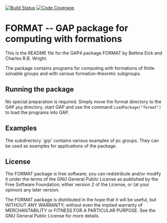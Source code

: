 [![Build Status](https://travis-ci.com/gap-packages/format.svg?branch=master)](https://travis-ci.com/gap-packages/format)
[![Code Coverage](https://codecov.io/github/gap-packages/format/coverage.svg?branch=master&token=)](https://codecov.io/gh/gap-packages/format)

# FORMAT -- GAP package for computing with formations

This is the README file for the GAP4 package FORMAT 
by Bettina Eick and Charles R.B. Wright. 

The package contains programs for computing with formations 
of finite solvable groups and with various formation-theoretic 
subgroups.


## Running the package

No special preparation is required. Simply move the format directory to
the GAP `pkg` directory, start GAP and use the command
`LoadPackage("format")` to load the programs into GAP.


## Examples

The subdirectory `grp' contains various examples of pc groups. They
can be used as examples for applications of the package.


## License

The FORMAT package is free software; you can redistribute and/or modify
it under the terms of the GNU General Public License as published by
the Free Software Foundation; either version 2 of the License, or (at
your opinion) any later version.

The FORMAT package is distributed in the hope that it will be useful,
but WITHOUT ANY WARRANTY; without even the implied warranty of
MERCHANTABILITY or FITNESS FOR A PARTICULAR PURPOSE. See the GNU
General Public License for more details.
